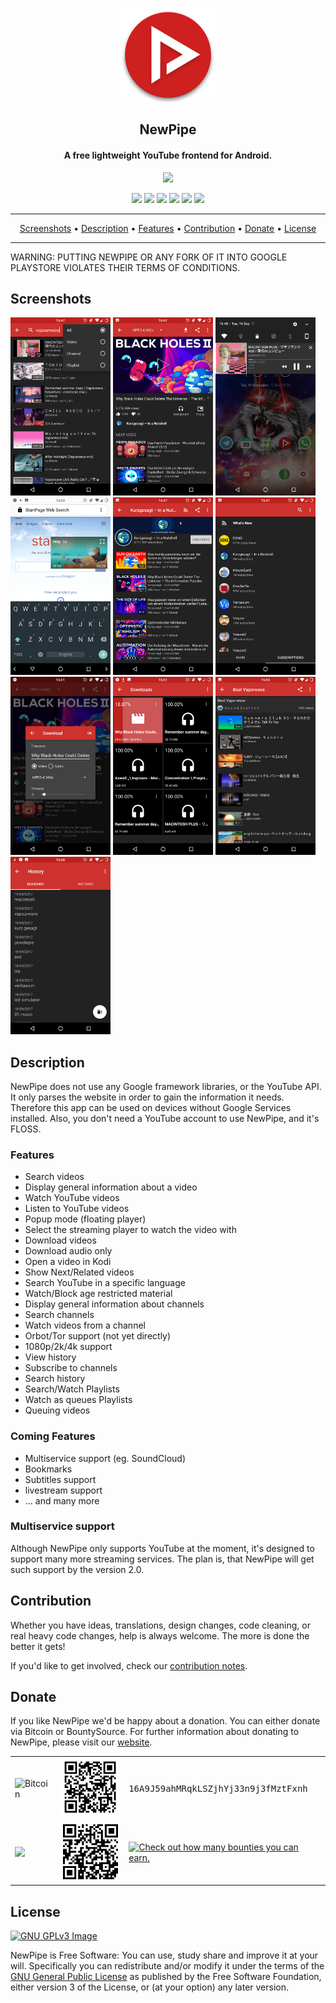 <p align="center"><a href="https://newpipe.schabi.org"><img src="assets/new_pipe_icon_5.png" width="150"/></a></p> 
<h2 align="center"><b>NewPipe</b></h2>
<h4 align="center">A free lightweight YouTube frontend for Android.</h4>
<p align="center"><a href="https://f-droid.org/packages/org.schabi.newpipe/"><img src="https://f-droid.org/wiki/images/0/06/F-Droid-button_get-it-on.png"/></a></p> 

<p align="center">
<a href="https://github.com/TeamNewPipe/NewPipe" alt="GitHub release"><img src="https://img.shields.io/github/release/TeamNewPipe/NewPipe.svg" /></a>
<a href="https://www.gnu.org/licenses/gpl-3.0" alt="License: GPL v3"><img src="https://img.shields.io/badge/License-GPL%20v3-blue.svg" /></a>
<a href="https://travis-ci.org/TeamNewPipe/NewPipe" alt="Build Status"><img src="https://travis-ci.org/TeamNewPipe/NewPipe.svg" /></a>
<a href="https://hosted.weblate.org/engage/NewPipe/" alt="Translation Status"><img src="https://hosted.weblate.org/widgets/NewPipe/-/svg-badge.svg" /></a>
<a href="http://webchat.freenode.net/?channels=%23newpipe" alt="IRC channel: #newpipe"><img src="https://img.shields.io/badge/IRC%20chat-%23newpipe-brightgreen.svg" /></a>
<a href="https://www.bountysource.com/teams/newpipe" alt="Bountysource bounties"><img src="https://img.shields.io/bountysource/team/newpipe/activity.svg?colorB=cd201f"/></a>
</p>
<hr />
<p align="center"><a href="#screenshots">Screenshots</a> &bull; <a href="#description">Description</a> &bull; <a href="#features">Features</a> &bull; <a href="#contribution">Contribution</a> &bull; <a href="#donate">Donate</a> &bull; <a href="#license">License</a></p>
<hr />
WARNING: PUTTING NEWPIPE OR ANY FORK OF IT INTO GOOGLE PLAYSTORE VIOLATES THEIR TERMS OF CONDITIONS.

## Screenshots

[<img src="screenshots/shot_1.png" width=160>](screenshots/shot_1.png)
[<img src="screenshots/shot_2.png" width=160>](screenshots/shot_2.png)
[<img src="screenshots/shot_3.png" width=160>](screenshots/shot_3.png)
[<img src="screenshots/shot_4.png" width=160>](screenshots/shot_4.png)
[<img src="screenshots/shot_5.png" width=160>](screenshots/shot_5.png)
[<img src="screenshots/shot_6.png" width=160>](screenshots/shot_6.png)
[<img src="screenshots/shot_7.png" width=160>](screenshots/shot_7.png)
[<img src="screenshots/shot_8.png" width=160>](screenshots/shot_8.png)
[<img src="screenshots/shot_9.png" width=160>](screenshots/shot_9.png)
[<img src="screenshots/shot_10.png" width=160>](screenshots/shot_10.png)

## Description

NewPipe does not use any Google framework libraries, or the YouTube API. It only parses the website in order to gain the information it needs. Therefore this app can be used on devices without Google Services installed. Also, you don't need a YouTube account to use NewPipe, and it's FLOSS.

### Features

* Search videos
* Display general information about a video
* Watch YouTube videos
* Listen to YouTube videos
* Popup mode (floating player)
* Select the streaming player to watch the video with
* Download videos 
* Download audio only
* Open a video in Kodi
* Show Next/Related videos
* Search YouTube in a specific language
* Watch/Block age restricted material
* Display general information about channels
* Search channels
* Watch videos from a channel
* Orbot/Tor support (not yet directly)
* 1080p/2k/4k support
* View history
* Subscribe to channels
* Search history
* Search/Watch Playlists
* Watch as queues Playlists
* Queuing videos

### Coming Features

* Multiservice support (eg. SoundCloud)
* Bookmarks
* Subtitles support
* livestream support
* ... and many more

### Multiservice support
Although NewPipe only supports YouTube at the moment, it's designed to support many more streaming services. The plan is, that NewPipe will get such support by the version 2.0.

## Contribution
Whether you have ideas, translations, design changes, code cleaning, or real heavy code changes, help is always welcome.
The more is done the better it gets!

If you'd like to get involved, check our [contribution notes](.github/CONTRIBUTING.md).

## Donate
If you like NewPipe we'd be happy about a donation. You can either donate via Bitcoin or BountySource. For further information about donating to NewPipe, please visit our [website](https://newpipe.schabi.org/donate/).

<table>
<tr>
<td><img src="https://bitcoin.org/img/icons/logotop.svg" alt="Bitcoin" /></td>
<td><img src="assets/bitcoin_qr_code.png" alt="Bitcoin QR Code" width="100px"/></td>
<td><samp>16A9J59ahMRqkLSZjhYj33n9j3fMztFxnh</samp></td>
</tr>
<tr>
<td><a href="https://www.bountysource.com/teams/newpipe"><img src="https://upload.wikimedia.org/wikipedia/commons/thumb/2/22/Bountysource.png/320px-Bountysource.png" alz="Bountysource" width="190px" /></a></td>
<td><a href="https://www.bountysource.com/teams/newpipe"><img src="assets/bountysource_qr_code.png" alt="Visit NewPipe at bountysource.com" width="100px"/></a></td>
<td><a href="https://www.bountysource.com/teams/newpipe/issues"><img src="https://img.shields.io/bountysource/team/newpipe/activity.svg?colorB=cd201f" height="30px" alt="Check out how many bounties you can earn." /></a></td>
</tr>
</table>

## License
[![GNU GPLv3 Image](https://www.gnu.org/graphics/gplv3-127x51.png)](http://www.gnu.org/licenses/gpl-3.0.en.html)  

NewPipe is Free Software: You can use, study share and improve it at your
will. Specifically you can redistribute and/or modify it under the terms of the
[GNU General Public License](https://www.gnu.org/licenses/gpl.html) as
published by the Free Software Foundation, either version 3 of the License, or
(at your option) any later version.  
